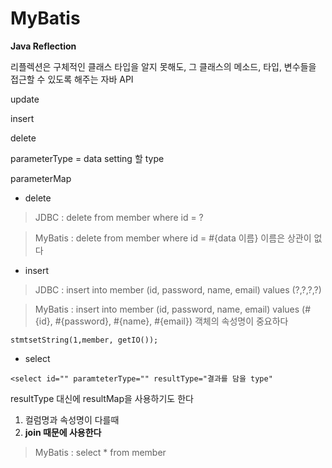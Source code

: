 # MyBatis



**Java Reflection**

리플렉션은 구체적인 클래스 타입을 알지 못해도, 그 클래스의 메소드, 타입, 변수들을 접근할 수 있도록 해주는 자바 API



update

insert

delete



parameterType = data setting 할 type

parameterMap

* delete

> JDBC : delete from member where id = ?

> MyBatis : delete from member where id = #{data 이름}	이름은 상관이 없다

* insert

> JDBC : insert into member (id, password, name, email) values (?,?,?,?)

> MyBatis : insert into member (id, password, name, email) values (#{id}, #{password}, #{name}, #{email}) 객체의 속성명이 중요하다

`stmtsetString(1,member, getIO());`

+ select

`<select id="" paramteterType="" resultType="결과를 담을 type"`

resultType 대신에 resultMap을 사용하기도 한다 

1. 컬럼명과 속성명이 다를때
2. **join 때문에 사용한다**

> MyBatis : select * from member